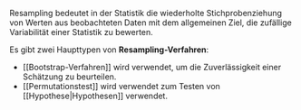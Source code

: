 Resampling bedeutet in der Statistik die wiederholte Stichprobenziehung von Werten aus beobachteten Daten mit dem allgemeinen Ziel, die zufällige Variabilität einer Statistik zu bewerten.

Es gibt zwei Haupttypen von **Resampling-Verfahren**:
- [[Bootstrap-Verfahren]] wird verwendet, um die Zuverlässigkeit einer Schätzung zu beurteilen.
- [[Permutationstest]] wird verwendet zum Testen von [[Hypothese|Hypothesen]] verwendet.